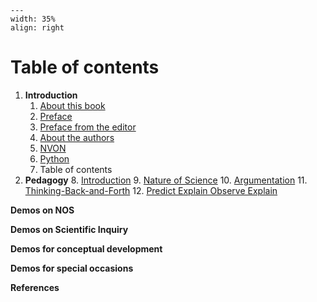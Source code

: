 ```{figure} ../figures/open.png
---
width: 35%
align: right
```

# Table of contents

1. **Introduction**
    1. [About this book](../Introduction/About.ipynb)
    2. [Preface](../Introduction/Foreword.md)
    3. [Preface from the editor](../Introduction/Preface2.md)
    4. [About the authors](../Introduction/Authors.md)
    5. [NVON](../Introduction/NVON.md)
    6. [Python](../Introduction/Python%20summary.ipynb)
    7. Table of contents
2. **Pedagogy**
    8. [Introduction](../Pedagogy/Introduction.md)
    9. [Nature of Science](../Pedagogy/Nos.md)
    10. [Argumentation](../Pedagogy/Argumentation.ipynb)
    11. [Thinking-Back-and-Forth](../Pedagogy/BackAndForthThinking.md)
    12. [Predict Explain Observe Explain](../Pedagogy/PoE.md)

**Demos on NOS**

**Demos on Scientific Inquiry**

**Demos for conceptual development**

**Demos for special occasions**

**References**